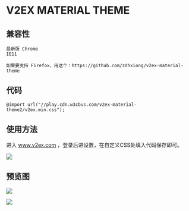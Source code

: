 # V2EX MATERIAL THEME

## 兼容性
	
	最新版 Chrome
	IE11
	
	如果要支持 Firefox，用这个：https://github.com/zdhxiong/v2ex-material-theme

## 代码

	@import url("//play.cdn.w3cbus.com/v2ex-material-theme2/v2ex.min.css");
	
	
## 使用方法

进入 www.v2ex.com ，登录后进设置，在自定义CSS处填入代码保存即可。
	
![](http://ww3.sinaimg.cn/large/63f511e3jw1ezxteqms39j20e006cglz.jpg)

## 预览图


![](http://ww4.sinaimg.cn/large/63f511e3jw1ezxthywvosj20su0k943m.jpg)

![](http://ww2.sinaimg.cn/large/63f511e3jw1ezxtib8tcxj20st0kbjuy.jpg)
